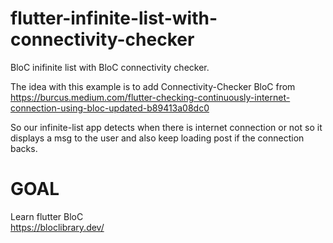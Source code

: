 # flutter-infinite-list-with-connectivity-checker
 BloC inifinite list with BloC connectivity checker.

The idea with this example is to add Connectivity-Checker BloC from https://burcus.medium.com/flutter-checking-continuously-internet-connection-using-bloc-updated-b89413a08dc0 

So our infinite-list app detects when there is internet connection or not so it displays a msg to the user and also keep loading post if the connection backs.

# GOAL
Learn flutter BloC  
https://bloclibrary.dev/ 